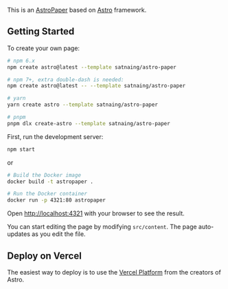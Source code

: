 This is an [AstroPaper](https://vercel.com/templates/astro/astro-paper) based on [Astro](https://astro.build) framework.

## Getting Started
To create your own page:

```bash
# npm 6.x
npm create astro@latest --template satnaing/astro-paper

# npm 7+, extra double-dash is needed:
npm create astro@latest -- --template satnaing/astro-paper

# yarn
yarn create astro --template satnaing/astro-paper

# pnpm
pnpm dlx create-astro --template satnaing/astro-paper
```

First, run the development server:

```bash
npm start
```

or

```bash
# Build the Docker image
docker build -t astropaper .

# Run the Docker container
docker run -p 4321:80 astropaper
```

Open [http://localhost:4321](http://localhost:4321) with your browser to see the
result.

You can start editing the page by modifying `src/content`. The page
auto-updates as you edit the file.


## Deploy on Vercel

The easiest way to deploy is to use the
[Vercel Platform](https://docs.astro.build/en/guides/deploy/vercel/)
from the creators of Astro.

